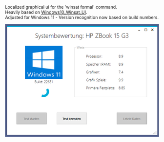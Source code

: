 Localized graphical ui for the 'winsat formal' command.  
Heavily based on [Windows10_Winsat_UI](https://github.com/ilkeraksoy/Windows10_Winsat_UI).  
Adjusted for Windows 11 - Version recognition now based on build numbers.  

![alt text](https://github.com/manfred-mueller/WinsatUI/raw/master/Screenshot.jpg)

